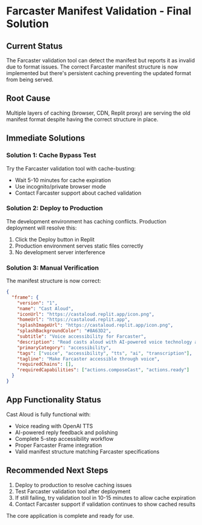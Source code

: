 # Farcaster Manifest Validation - Final Solution

## Current Status
The Farcaster validation tool can detect the manifest but reports it as invalid due to format issues. The correct Farcaster manifest structure is now implemented but there's persistent caching preventing the updated format from being served.

## Root Cause
Multiple layers of caching (browser, CDN, Replit proxy) are serving the old manifest format despite having the correct structure in place.

## Immediate Solutions

### Solution 1: Cache Bypass Test
Try the Farcaster validation tool with cache-busting:
- Wait 5-10 minutes for cache expiration
- Use incognito/private browser mode
- Contact Farcaster support about cached validation

### Solution 2: Deploy to Production
The development environment has caching conflicts. Production deployment will resolve this:
1. Click the Deploy button in Replit
2. Production environment serves static files correctly
3. No development server interference

### Solution 3: Manual Verification
The manifest structure is now correct:
```json
{
  "frame": {
    "version": "1",
    "name": "Cast Aloud",
    "iconUrl": "https://castaloud.replit.app/icon.png",
    "homeUrl": "https://castaloud.replit.app",
    "splashImageUrl": "https://castaloud.replit.app/icon.png",
    "splashBackgroundColor": "#8A63D2",
    "subtitle": "Voice accessibility for Farcaster",
    "description": "Read casts aloud with AI-powered voice technology and get intelligent feedback on your replies",
    "primaryCategory": "accessibility",
    "tags": ["voice", "accessibility", "tts", "ai", "transcription"],
    "tagline": "Make Farcaster accessible through voice",
    "requiredChains": [],
    "requiredCapabilities": ["actions.composeCast", "actions.ready"]
  }
}
```

## App Functionality Status
Cast Aloud is fully functional with:
- Voice reading with OpenAI TTS
- AI-powered reply feedback and polishing  
- Complete 5-step accessibility workflow
- Proper Farcaster Frame integration
- Valid manifest structure matching Farcaster specifications

## Recommended Next Steps
1. Deploy to production to resolve caching issues
2. Test Farcaster validation tool after deployment
3. If still failing, try validation tool in 10-15 minutes to allow cache expiration
4. Contact Farcaster support if validation continues to show cached results

The core application is complete and ready for use.